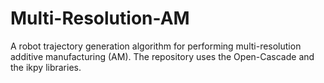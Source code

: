 # Multi-Resolution-AM
A robot trajectory generation algorithm for performing multi-resolution additive manufacturing (AM). The repository uses the Open-Cascade and the ikpy libraries.
